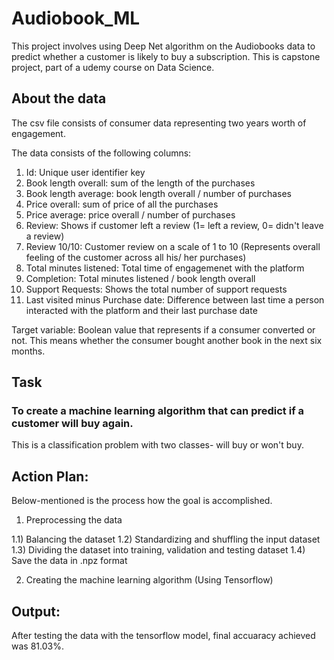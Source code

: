 # Audiobook_ML
This project involves using Deep Net algorithm on the Audiobooks data to predict whether a customer is likely to buy a subscription. This is capstone project, part of a udemy course on Data Science.

## About the data

The csv file consists of consumer data representing two years worth of engagement. 

The data consists of the following columns:

1) Id: Unique user identifier key
2) Book length overall: sum of the length of the purchases
3) Book length average: book length overall / number of purchases
4) Price overall: sum of price of all the purchases
5) Price average: price overall / number of purchases
6) Review: Shows if customer left a review (1= left a review, 0= didn't leave a review)
7) Review 10/10: Customer review on a scale of 1 to 10 (Represents overall feeling of the customer across all his/ her purchases)
8) Total minutes listened: Total time of engagemenet with the platform
9) Completion: Total minutes listened / book length overall
10) Support Requests: Shows the total number of support requests
11) Last visited minus Purchase date: Difference between last time a person interacted with the platform and their last purchase date

Target variable: Boolean value that represents if a consumer converted or not. This means whether the consumer bought another book in the next six months.

## Task

### To create a machine learning algorithm that can predict if a customer will buy again.

This is a classification problem with two classes- will buy or won't buy.

## Action Plan:

Below-mentioned is the process how the goal is accomplished.

1) Preprocessing the data
  
  1.1) Balancing the dataset
  1.2) Standardizing and shuffling the input dataset
  1.3) Dividing the dataset into training, validation and testing dataset
  1.4) Save the data in .npz format
  
2) Creating the machine learning algorithm (Using Tensorflow)

## Output: 

After testing the data with the tensorflow model, final accuaracy achieved was 81.03%.
